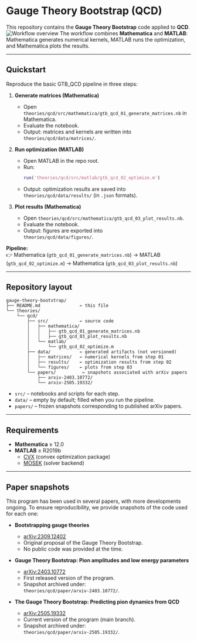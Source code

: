 # Gauge Theory Bootstrap (QCD)

This repository contains the **Gauge Theory Bootstrap** code applied to **QCD**.  
![Workflow overview](theories/qcd/docs/figures/GTB_scope.png)
The workflow combines **Mathematica** and **MATLAB**: Mathematica generates numerical kernels, MATLAB runs the optimization, and Mathematica plots the results.

---

## Quickstart

Reproduce the basic GTB_QCD pipeline in three steps:

1. **Generate matrices (Mathematica)**  
   - Open `theories/qcd/src/mathematica/gtb_qcd_01_generate_matrices.nb` in Mathematica.  
   - Evaluate the notebook.  
   - Output: matrices and kernels are written into  
     `theories/qcd/data/matrices/`.

2. **Run optimization (MATLAB)**  
   - Open MATLAB in the repo root.  
   - Run:  
     ```matlab
     run('theories/qcd/src/matlab/gtb_qcd_02_optimize.m')
     ```  
   - Output: optimization results are saved into  
     `theories/qcd/data/results/` (in `.json` formats).

3. **Plot results (Mathematica)**  
   - Open `theories/qcd/src/mathematica/gtb_qcd_03_plot_results.nb`.  
   - Evaluate the notebook.  
   - Output: figures are exported into  
     `theories/qcd/data/figures/`.

**Pipeline:**  
👉 Mathematica (`gtb_qcd_01_generate_matrices.nb`) → MATLAB (`gtb_qcd_02_optimize.m`) → Mathematica (`gtb_qcd_03_plot_results.nb`)

---

## Repository layout

```text
gauge-theory-bootstrap/
├── README.md               ← this file
└── theories/
    └── qcd/
        ├── src/            ← source code
        │   ├── mathematica/
        │   │   ├── gtb_qcd_01_generate_matrices.nb
        │   │   ├── gtb_qcd_03_plot_results.nb
        │   └── matlab/
        │       └── gtb_qcd_02_optimize.m
        ├── data/           ← generated artifacts (not versioned)
        │   ├── matrices/   ← numerical kernels from step 01
        │   ├── results/    ← optimization results from step 02
        │   └── figures/    ← plots from step 03
        └── papers/          ← snapshots associated with arXiv papers
            ├── arxiv-2403.10772/
            └── arxiv-2505.19332/

```

- `src/` – notebooks and scripts for each step.  
- `data/` – empty by default; filled when you run the pipeline.  
- `papers/` – frozen snapshots corresponding to published arXiv papers.

---

## Requirements

- **Mathematica** ≥ 12.0  
- **MATLAB** ≥ R2019b  
  - [CVX](http://cvxr.com/cvx/) (convex optimization package)  
  - [MOSEK](https://www.mosek.com/) (solver backend)   

---

## Paper snapshots

This program has been used in several papers, with more developments ongoing. To ensure reproducibility, we provide snapshots of the code used for each one:

- **Bootstrapping gauge theories**  
  - [arXiv:2309.12402](https://arxiv.org/abs/2309.12402)  
  - Original proposal of the Gauge Theory Bootstrap.  
  - No public code was provided at the time.

- **Gauge Theory Bootstrap: Pion amplitudes and low energy parameters**  
  - [arXiv:2403.10772](https://arxiv.org/abs/2403.10772)  
  - First released version of the program.  
  - Snapshot archived under:  
    `theories/qcd/paper/arxiv-2403.10772/`.

- **The Gauge Theory Bootstrap: Predicting pion dynamics from QCD**  
  - [arXiv:2505.19332](https://arxiv.org/abs/2505.19332)  
  - Current version of the program (main branch). 
  - Snapshot archived under:  
    `theories/qcd/paper/arxiv-2505.19332/`.
